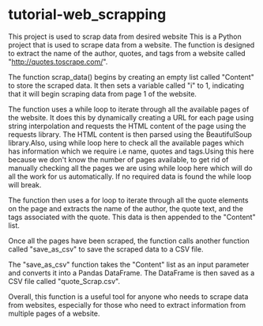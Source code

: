 # tutorial-web_scrapping
This project is used to scrap data from desired website
This is a Python project that is used to scrape data from a website. The function is designed to extract the name of the author, quotes, and tags from a website called "http://quotes.toscrape.com/".

The function scrap_data() begins by creating an empty list called "Content" to store the scraped data. It then sets a variable called "i" to 1, indicating that it will begin scraping data from page 1 of the website.

The function uses a while loop to iterate through all the available pages of the website. It does this by dynamically creating a URL for each page using string interpolation and requests the HTML content of the page using the requests library. The HTML content is then parsed using the BeautifulSoup library.Also, using while loop here to check all the available pages which has information which we require i.e name, quotes and tags.Using this here because we don't know the number of pages available, to get rid of manually checking all the pages we are using while loop here which will do all the work for us automatically. If no required data is found the while loop will break.

The function then uses a for loop to iterate through all the quote elements on the page and extracts the name of the author, the quote text, and the tags associated with the quote. This data is then appended to the "Content" list.

Once all the pages have been scraped, the function calls another function called "save_as_csv" to save the scraped data to a CSV file.

The "save_as_csv" function takes the "Content" list as an input parameter and converts it into a Pandas DataFrame. The DataFrame is then saved as a CSV file called "quote_Scrap.csv".

Overall, this function is a useful tool for anyone who needs to scrape data from websites, especially for those who need to extract information from multiple pages of a website.
